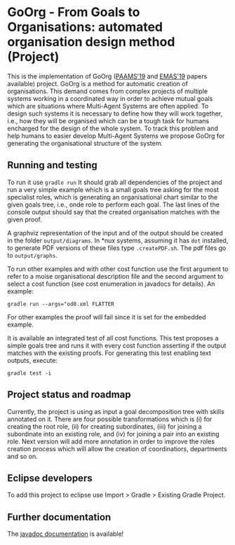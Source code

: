 # GoOrg - From Goals to Organisations: automated organisation design method (Project)

This is the implementation of GoOrg ([PAAMS'19](https://link.springer.com/chapter/10.1007/978-3-030-24299-2_28) and [EMAS'19](http://cgi.csc.liv.ac.uk/~lad/emas2019/accepted/EMAS2019_paper_5.pdf) papers available) project. GoOrg is a method for automatic creation of organisations. This demand comes from complex projects of multiple systems working in a coordinated way in order to achieve mutual goals which are situations where Multi-Agent Systems are often applied. To design such systems it is necessary to define how they will work together, i.e., how they will be organised which can be a tough task for humans encharged for the design of the whole system. To track this problem and help humans to easier develop Multi-Agent Systems we propose GoOrg for generating the organisational structure of the system.

## Running and testing

To run it use `gradle run`
It should grab all dependencies of the project and run a very simple example which is a small goals tree asking for the most specialist roles, which is generating an organisational chart similar to the given goals tree, i.e., onde role to perform each goal. The last lines of the console output should say that the created organisation matches with the given proof. 

A graphviz representation of the input and of the output should be created in the folder `output/diagrams`. In \*nux systems, assuming it has `dot` installed, to generate PDF versions of these files type `.createPDF.sh`. The pdf files go to `output/graphs`.

To run other examples and with other cost function use the first argument to refer to a moise organisational description file and the second argument to select a cost function (see cost enumeration in javadocs for details). An example:

`gradle run --args="od0.xml FLATTER`

For other examples the proof will fail since it is set for the embedded example.

It is available an integrated test of all cost functions. This test proposes a simple goals tree and runs it with every cost function asserting if the output matches with the existing proofs. For generating this test enabling text outputs, execute:

`gradle test -i`

## Project status and roadmap

Currently, the project is using as input a goal decomposition tree with skills annotated on it. There are four possible transformations which is (i) for creating the root role, (ii) for creating subordinates, (iii) for joining a subordinate into an existing role, and (iv) for joining a pair into an existing role. Next version will add more annotation in order to improve the roles creation process which will allow the creation of coordinatiors, departments and so on.

## Eclipse developers
To add this project to eclipse use Import > Gradle > Existing Gradle Project.

## Further documentation

The [javadoc documentation](http://htmlpreview.github.io/?https://github.com/cleberjamaral/autoOrgDesignProject/blob/master/doc/apidoc/overview-tree.html) is available!
